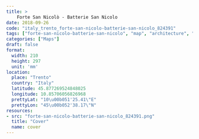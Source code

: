 ```yaml
---
title: > 
    Forte San Nicolò - Batterie San Nicolo
date: 2018-09-26
code: "italy_trento_forte-san-nicolo-batterie-san-nicolo_824391"
tags: ["forte-san-nicolo-batterie-san-nicolo", "map", "architecture", "buildings", "Trento", "Italy"]
categories: ["Maps"]
draft: false
format:
  width: 210
  height: 297
  unit: 'mm'
location:
  place: "Trento"
  country: "Italy"
  latitude: 45.877269524848025
  longitude: 10.85706056826968
  prettyLat: "10\u00b051'25.41\"E"
  prettyLon: "45\u00b052'38.17\"N"
resources:
- src: "forte-san-nicolo-batterie-san-nicolo_824391.png"
  title: "Cover"
  name: cover
---
```

